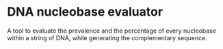 # DNA nucleobase evaluator

A tool to evaluate the prevalence and the percentage of every nucleobase within a string of DNA, while generating the complementary sequence.

